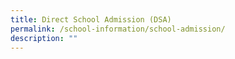 ```yaml
---
title: Direct School Admission (DSA)
permalink: /school-information/school-admission/
description: ""
---
```

